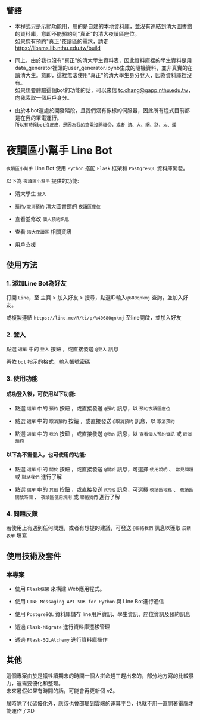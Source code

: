 ## 警語
- 本程式只是示範功能用，用的是自建的本地資料庫，並沒有連結到清大圖書館的資料庫，意即不能預約到"真正"的清大夜讀區座位。  
如果您有預約"真正"夜讀區的需求，請走 https://libsms.lib.nthu.edu.tw/build  
  
  
- 同上，由於我也沒有"真正"的清大學生資料表，因此資料庫裡的學生資料是用data_generator裡頭的user_generator.ipynb生成的隨機資料，並非真實的在讀清大生。意即，這裡無法使用"真正"的清大學生身分登入，因為資料庫裡沒有。  
如果想要體驗這個bot的功能的話，可以來信 tc.chang@gapp.nthu.edu.tw，向我索取一個用戶身分。  
  
  
- 由於本bot還處於開發階段，且我們沒有像樣的伺服器，因此所有程式目前都是在我的筆電運行。  
`所以有時候bot沒反應，是因為我的筆電沒開機😖，或者 清、大、網、路、太、爛` 


# 夜讀區小幫手 Line Bot  

`夜讀區小幫手` Line Bot 使用 `Python` 搭配 `Flask` 框架和 `PostgreSQL` 資料庫開發。  
  
  
  
  
以下為 `夜讀區小幫手` 提供的功能:  

- 清大學生 `登入`  
  
  
- `預約/取消預約` 清大圖書館的 `夜讀區座位`
  
  
- 查看並修改 `個人預約訊息`
  
  
- 查看 `清大夜讀區` 相關資訊  
   
   
- 用戶支援
  
  
  
  
## 使用方法
### 1. 添加Line Bot為好友  
打開 `Line`，至 主頁 > 加入好友 > 搜尋，點選ID輸入`@680qnkmj` 查詢，並加入好友。 
  
或複製連結 `https://line.me/R/ti/p/%40680qnkmj` 至line開啟，並加入好友  
  
  
### 2. 登入  
點選 `選單` 中的 `登入` 按鈕 ，或直接發送 `@登入` 訊息  
  
再依 `bot` 指示的格式，輸入帳號密碼
  
  
  
### 3. 使用功能  
#### 成功登入後，可使用以下功能:  

- 點選 `選單` 中的 `預約` 按鈕 ，或直接發送 `@預約` 訊息，以 `預約夜讀區座位` 
  
  
- 點選 `選單` 中的 `取消預約` 按鈕 ，或直接發送 `@取消預約` 訊息，以 `取消預約`  
  
  
- 點選 `選單` 中的 `我的` 按鈕 ，或直接發送 `@我的` 訊息，以 `查看個人預約資訊` 或 `取消預約`  
  
  
  
  
  
  

#### 以下為不需登入，也可使用的功能:
  
- 點選 `選單` 中的 `關於` 按鈕 ，或直接發送 `@關於` 訊息，可選擇 `使用說明` 、 `常見問題` 或 `聯絡我們` 進行了解 
  
  
- 點選 `選單` 中的 `其他` 按鈕 ，或直接發送 `@其他` 訊息，可選擇 `夜讀區地點` 、 `夜讀區開放時間` 、 `夜讀區使用規則` 或 `聯絡我們` 進行了解  
  
  
  
  
  
### 4. 問題反饋

若使用上有遇到任何問題，或者有想提的建議，可發送 `@聯絡我們` 訊息以獲取 `反饋表單`  填寫
  
  
  
## 使用技術及套件
### 本專案
- 使用 `Flask框架` 來構建 Web應用程式。
  
  
- 使用 `LINE Messaging API SDK for Python` 與 Line Bot進行通信
  
  
- 使用 `PostgreSQL` 資料庫儲存 line用戶資訊、學生資訊、座位資訊及預約訊息
  
  
- 透過 `Flask-Migrate` 進行資料庫遷移管理
  
  
- 透過 `Flask-SQLAlchemy` 進行資料庫操作  


## 其他
這個專案由於是犧牲讀期末的時間一個人拼命趕工趕出來的，部分地方寫的比較暴力，還需要優化和整理。  
未來暑假如果有時間的話，可能會再更新個 v2。  
  
屆時除了代碼優化外，應該也會部屬到雲端的運算平台，也就不用一直開著電腦才能運作了XD